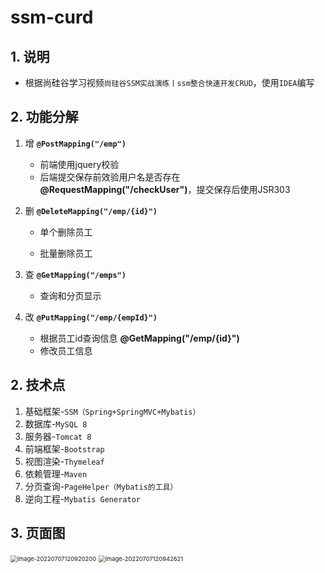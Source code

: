 # ssm-curd

## 1. 说明

* 根据尚硅谷学习视频`尚硅谷SSM实战演练丨ssm整合快速开发CRUD`，使用`IDEA`编写



## 2. 功能分解

1. 增 **`@PostMapping("/emp")`**

   - 前端使用jquery校验
   - 后端提交保存前效验用户名是否存在 **@RequestMapping("/checkUser")**，提交保存后使用JSR303

   

1. 删 **`@DeleteMapping("/emp/{id}")`**

   - 单个删除员工

   - 批量删除员工

     

2. 查 **`@GetMapping("/emps")`**

   - 查询和分页显示

     

3. 改 **`@PutMapping("/emp/{empId}")`**

   - 根据员工id查询信息 **@GetMapping("/emp/{id}")**
   - 修改员工信息



## 2. 技术点

1. 基础框架-`SSM（Spring+SpringMVC+Mybatis）`
2. 数据库-`MySQL 8`
3. 服务器-`Tomcat 8`
4. 前端框架-`Bootstrap`
5. 视图渲染-`Thymeleaf`
6. 依赖管理-`Maven`
7. 分页查询-`PageHelper（Mybatis的工具）`
8. 逆向工程-`Mybatis Generator`



## 3. 页面图

<img src="F:\1.atguigu\1.Java\code\idea-workspace\ssm-curd\img\image-20220707120920200.png" alt="image-20220707120920200" style="zoom:67%;" /> 

<img src="F:\1.atguigu\1.Java\code\idea-workspace\ssm-curd\img\image-20220707120942621.png" alt="image-20220707120942621" style="zoom:67%;" /> 

